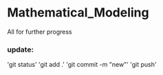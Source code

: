 # Mathematical_Modeling
All for further progress

### update:
'git status'
'git add .'
'git commit -m "new"'
'git push'